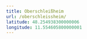 ```yaml
---
title: Oberschleißheim
url: /oberschleissheim/
latitude: 48.254938300000006
longitude: 11.554605800000001
---
```

